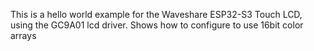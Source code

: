 This is a hello world example for the Waveshare ESP32-S3 Touch LCD, using the GC9A01 lcd driver.
Shows how to configure to use 16bit color arrays